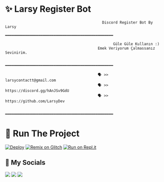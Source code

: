 <h1 align="left">✨ Larsy Register Bot </h1>

                                                Discord Register Bot By Larsy
                                        ━━━━━━━━━━━━━━━━━━━━━━━━━━━━━━━━━━━━━━━━━━━━━━━━━

                                                     Güle Güle Kullanın :)
                                              Emek Veriyorum Çalmassanız Sevinirim.

                                        ━━━━━━━━━━━━━━━━━━━━━━━━━━━━━━━━━━━━━━━━━━━━━━━━━

                                              🗣️ >> larsycontactt@gmail.com 
                                              🗣️ >> https://discord.gg/hAnJSv9GdU
                                              🗣️ >> https://github.com/LarsyDev

                                        ━━━━━━━━━━━━━━━━━━━━━━━━━━━━━━━━━━━━━━━━━━━━━━━━━                                  

<h1 align="left">💨 Run The Project</h1>

[![Deploy](https://www.herokucdn.com/deploy/button.svg)](https://heroku.com/deploy?template=https://github.com/LarsyDev/Larsy-Register-Bot)
[![Remix on Glitch](https://cdn.glitch.com/2703baf2-b643-4da7-ab91-7ee2a2d00b5b%2Fremix-button.svg)](https://glitch.com/edit/#!/import/github/LarsyDev/Larsy-Register-Bot)
[![Run on Repl.it](https://svgshare.com/i/XSv.svg)](https://repl.it/github/LarsyDev/Larsy-Register-Bot)


<h2 align="left">📌 My Socials</h2>
<a href="https://www.youtube.com/channel/UCaxXlV6RgG2pPG7uDEOBcgQ" target"blank_"><img src="https://img.shields.io/badge/Youtube%20-7289DA.svg?&style=for-the-badge&logo=youtube&logoColor=white"></a>
<a href="https://discord.gg/hAnJSv9GdU" target"blank_"><img src="https://img.shields.io/badge/DISCORD%20-7289DA.svg?&style=for-the-badge&logo=discord&logoColor=white"></a>
<a href="https://github.com/LarsyDev" target"blank_"><img src="https://img.shields.io/badge/GITHUB%20-7289DA.svg?&style=for-the-badge&logo=github&logoColor=white"></a>
